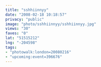 ```yaml
---
title: "sshhiinnyy"
date: "2008-02-18 10:18:57"
privacy: "public"
image: "photo/sshhiinnyy/sshhiinnyy.jpg"
views: "30"
faves: "0"
lat: "51515212"
lng: "-204598"
tags:
- "photowalk:london=20080216"
- "upcoming:event=396676"
---
```


